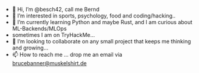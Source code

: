 - 👋 Hi, I’m @besch42, call me Bernd
- 👀 I’m interested in sports, psychology, food and coding/hacking..
- 🌱 I’m currently learning Python and maybe Rust, and I am curious about ML-Backends/MLOps
- sometimes I am on TryHackMe...
- 💞️ I’m looking to collaborate on any small project that keeps me thinking and growing...
- 📫 How to reach me ... drop me an email via brucebanner@muskelshirt.de

<!---
besch42/besch42 is a ✨ special ✨ repository because its `README.md` (this file) appears on your GitHub profile.
You can click the Preview link to take a look at your changes.
--->
